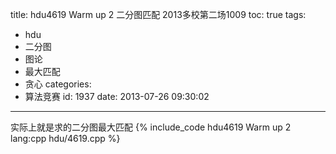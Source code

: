 title: hdu4619 Warm up 2 二分图匹配 2013多校第二场1009
toc: true
tags:
  - hdu
  - 二分图
  - 图论
  - 最大匹配
  - 贪心
categories:
  - 算法竞赛
id: 1937
date: 2013-07-26 09:30:02
---

实际上就是求的二分图最大匹配
{% include_code hdu4619 Warm up 2 lang:cpp hdu/4619.cpp %}